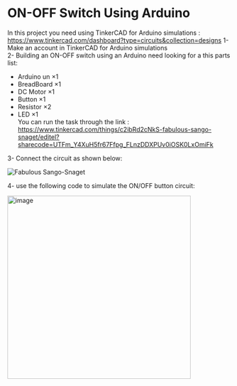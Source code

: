 # ON-OFF Switch Using Arduino 
In this project you need using TinkerCAD for Arduino simulations : https://www.tinkercad.com/dashboard?type=circuits&collection=designs
1- Make an account in TinkerCAD for Arduino simulations                                                                                                                 
2- Building an ON-OFF switch using an Arduino need looking for a this parts list:
- Arduino un ×1
- BreadBoard ×1
- DC Motor ×1
- Button ×1
- Resistor ×2
- LED ×1                                                                                                                                                               
You can run the task through the link : 
https://www.tinkercad.com/things/c2ibRd2cNkS-fabulous-sango-snaget/editel?sharecode=UTFm_Y4XuH5fr67Ffpg_FLnzDDXPUv0iOSK0LxOmiFk

3- Connect the circuit as shown below:

![Fabulous Sango-Snaget](https://user-images.githubusercontent.com/85851678/182317940-25855b70-74ef-4658-a0c4-957888f53365.png)
                                                                                                                                                                        
4- use the following code to simulate the ON/OFF button circuit:                                                                                                   
                                                                                                                                                                       
<img width="413" alt="image" src="https://user-images.githubusercontent.com/85851678/182329581-e0e450e3-9930-4807-9c37-619f193ba32d.png">
